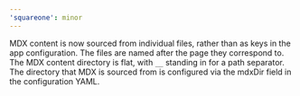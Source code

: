 ```yaml
---
'squareone': minor
---
```


MDX content is now sourced from individual files, rather than as keys in the app configuration. The files are named after the page they correspond to. The MDX content directory is flat, with `__` standing in for a path separator. The directory that MDX is sourced from is configured via the mdxDir field in the configuration YAML.
